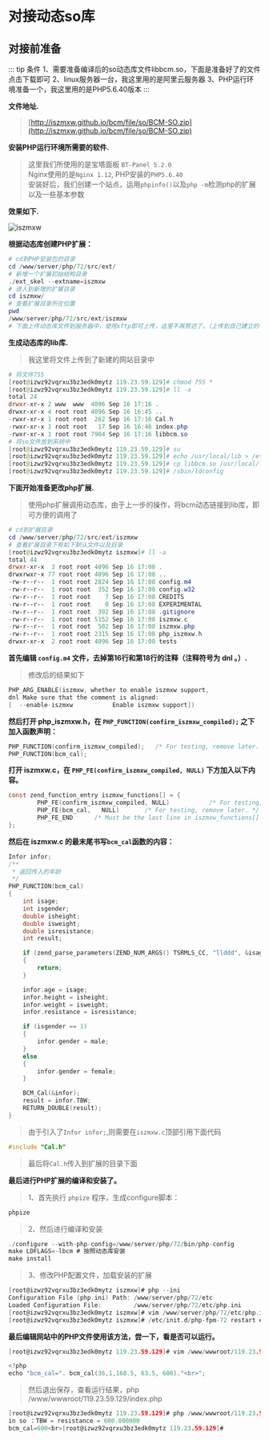 # 对接动态so库

## 对接前准备

::: tip 条件
1、需要准备编译后的so动态库文件libbcm.so，下面是准备好了的文件点击下载即可
2、linux服务器一台，我这里用的是阿里云服务器
3、PHP运行环境准备一个，我这里用的是PHP5.6.40版本
:::

**文件地址.**
> [http://iszmxw.github.io/bcm/file/so/BCM-SO.zip](http://iszmxw.github.io/bcm/file/so/BCM-SO.zip)

**安装PHP运行环境所需要的软件.**
> 这里我们所使用的是宝塔面板 `BT-Panel 5.2.0` </br>
> Nginx使用的是`Nginx 1.12`, PHP安装的`PHP5.6.40`</br>
> 安装好后，我们创建一个站点，运用`phpinfo()`以及`php -m`检测php的扩展以及一些基本参数

**效果如下.**

![iszmxw](http://iszmxw.github.io/bcm/file/images/QQ截图20190916164805.png "QQ截图20190916164805.png")

**根据动态库创建PHP扩展：**

```powershell
# cd到PHP安装包的目录
cd /www/server/php/72/src/ext/
# 新增一个扩展初始结构目录
./ext_skel --extname=iszmxw
# 进入到新增的扩展目录
cd iszmxw/
# 查看扩展目录所在位置
pwd
/www/server/php/72/src/ext/iszmxw
# 下面上传动态库文件到服务器中，使用xftp即可上传，这里不再赘述了。（上传到自己建立的一个目录即可）

```

**生成动态库的lib库.**
> 我这里将文件上传到了新建的网站目录中

```powershell
# 将文件755
[root@izwz92vqrxu3bz3edk0mytz 119.23.59.129]# chmod 755 *
[root@izwz92vqrxu3bz3edk0mytz 119.23.59.129]# ll -a
total 24
drwxr-xr-x 2 www  www  4096 Sep 16 17:16 .
drwxr-xr-x 4 root root 4096 Sep 16 16:45 ..
-rwxr-xr-x 1 root root  262 Sep 16 17:16 Cal.h
-rwxr-xr-x 1 root root   17 Sep 16 16:46 index.php
-rwxr-xr-x 1 root root 7904 Sep 16 17:16 libbcm.so
# 将so文件放到系统中
[root@izwz92vqrxu3bz3edk0mytz 119.23.59.129]# su
[root@izwz92vqrxu3bz3edk0mytz 119.23.59.129]# echo /usr/local/lib > /etc/ld.so.conf.d/local.conf
[root@izwz92vqrxu3bz3edk0mytz 119.23.59.129]# cp libbcm.so /usr/local/lib
[root@izwz92vqrxu3bz3edk0mytz 119.23.59.129]# /sbin/ldconfig
```

**下面开始准备更改php扩展.**
> 使用php扩展调用动态库，由于上一步的操作，将bcm动态链接到lib库，即可方便的调用了

```powershell
# cd到扩展目录
cd /www/server/php/72/src/ext/iszmxw
# 查看扩展目录下有如下默认文件以及目录
[root@izwz92vqrxu3bz3edk0mytz iszmxw]# ll -a
total 44
drwxr-xr-x  3 root root 4096 Sep 16 17:08 .
drwxrwxr-x 77 root root 4096 Sep 16 17:08 ..
-rw-r--r--  1 root root 2824 Sep 16 17:08 config.m4
-rw-r--r--  1 root root  352 Sep 16 17:08 config.w32
-rw-r--r--  1 root root    7 Sep 16 17:08 CREDITS
-rw-r--r--  1 root root    0 Sep 16 17:08 EXPERIMENTAL
-rw-r--r--  1 root root  392 Sep 16 17:08 .gitignore
-rw-r--r--  1 root root 5152 Sep 16 17:08 iszmxw.c
-rw-r--r--  1 root root  502 Sep 16 17:08 iszmxw.php
-rw-r--r--  1 root root 2315 Sep 16 17:08 php_iszmxw.h
drwxr-xr-x  2 root root 4096 Sep 16 17:08 tests
```

**首先编辑 `config.m4` 文件，去掉第16行和第18行的注释（注释符号为 dnl 。）.**
> 修改后的结果如下

```c
PHP_ARG_ENABLE(iszmxw, whether to enable iszmxw support,
dnl Make sure that the comment is aligned:
[  --enable-iszmxw           Enable iszmxw support])
```

**然后打开 php_iszmxw.h，在 `PHP_FUNCTION(confirm_iszmxw_compiled);` 之下加入函数声明：**

```c
PHP_FUNCTION(confirm_iszmxw_compiled);   /* For testing, remove later. */
PHP_FUNCTION(bcm_cal);
```

**打开 iszmxw.c，在 `PHP_FE(confirm_iszmxw_compiled, NULL)` 下方加入以下内容。**

```c
const zend_function_entry iszmxw_functions[] = {
        PHP_FE(confirm_iszmxw_compiled, NULL)           /* For testing, remove later. */
        PHP_FE(bcm_cal,   NULL)       /* For testing, remove later. */
        PHP_FE_END      /* Must be the last line in iszmxw_functions[] */
};
```

**然后在 iszmxw.c 的最末尾书写`bcm_cal`函数的内容：**

```c
Infor infor;
/**
 * 返回传入的年龄
 */
PHP_FUNCTION(bcm_cal)
{
    int isage;
    int isgender;
    double isheight;
    double isweight;
    double isresistance;
    int result;

    if (zend_parse_parameters(ZEND_NUM_ARGS() TSRMLS_CC, "llddd", &isage, &isgender, &isheight, &isweight, &isresistance) == FAILURE)
    {
        return;
    }

    infor.age = isage;
    infor.height = isheight;
    infor.weight = isweight;
    infor.resistance = isresistance;

    if (isgender == 1)
    {
        infor.gender = male;
    }
    else
    {
        infor.gender = female;
    }

    BCM_Cal(&infor);
    result = infor.TBW;
    RETURN_DOUBLE(result);
}
```

> 由于引入了`Infor infor;`,则需要在`iszmxw.c`顶部引用下面代码

```c
#include "Cal.h"
```

> 最后将`Cal.h`传入到扩展的目录下面

**最后进行PHP扩展的编译和安装了。**
> 1、首先执行 `phpize` 程序，生成configure脚本：

```powershell
phpize
```

> 2、然后进行编译和安装

```c
./configure --with-php-config=/www/server/php/72/bin/php-config
make LDFLAGS=-lbcm # 按照动态库安装
make install
```

> 3、修改PHP配置文件，加载安装的扩展

```c
[root@izwz92vqrxu3bz3edk0mytz iszmxw]# php --ini
Configuration File (php.ini) Path: /www/server/php/72/etc
Loaded Configuration File:         /www/server/php/72/etc/php.ini
[root@izwz92vqrxu3bz3edk0mytz iszmxw]# vim /www/server/php/72/etc/php.ini # 修改配置文件
[root@izwz92vqrxu3bz3edk0mytz iszmxw]# /etc/init.d/php-fpm-72 restart # 重启php
```

**最后编辑网站中的PHP文件使用该方法，尝一下，看是否可以运行。**

```c
[root@izwz92vqrxu3bz3edk0mytz 119.23.59.129]# vim /www/wwwroot/119.23.59.129/index.php 

<?php
echo "bcm_cal=". bcm_cal(36,1,168.5, 63.5, 600)."<br>";
```

> 然后退出保存，查看运行结果，php /www/wwwroot/119.23.59.129/index.php

```c
[root@izwz92vqrxu3bz3edk0mytz 119.23.59.129]# php /www/wwwroot/119.23.59.129/index.php
in so ：TBW = resistance = 600.000000
bcm_cal=600<br>[root@izwz92vqrxu3bz3edk0mytz 119.23.59.129]#
```
